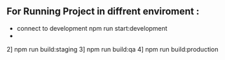 
## For Running Project in diffrent enviroment : 
 - connect to development
        npm run start:development
 -
2] npm run build:staging
3] npm run build:qa
4] npm run build:production
